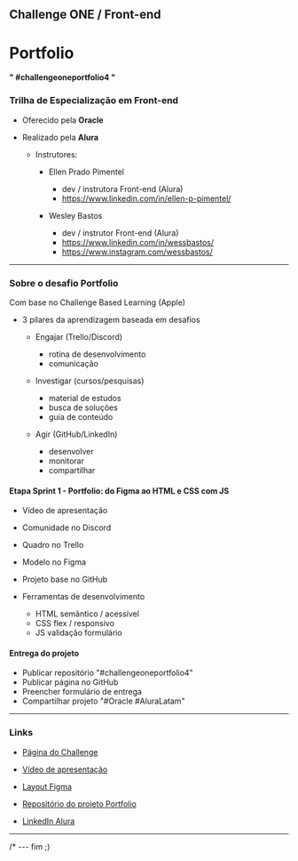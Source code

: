 ## Challenge ONE / Front-end

# Portfolio

**" #challengeoneportfolio4 "**

### Trilha de Especialização em Front-end

  - Oferecido pela **Oracle**
  - Realizado pela **Alura**

    - Instrutores:
    
        - Ellen Prado Pimentel
            - dev / instrutora Front-end (Alura)
            - https://www.linkedin.com/in/ellen-p-pimentel/
      
        - Wesley Bastos
            - dev / instrutor Front-end (Alura)
            - https://www.linkedin.com/in/wessbastos/
            - https://www.instagram.com/wessbastos/

-----


### Sobre o desafio Portfolio

Com base no Challenge Based Learning (Apple)

- 3 pilares da aprendizagem baseada em desafios
    - Engajar (Trello/Discord)
        - rotina de desenvolvimento
        - comunicação
    
    - Investigar (cursos/pesquisas)
        - material de estudos
        - busca de soluções
        - guia de conteúdo
    
    - Agir (GitHub/LinkedIn)
        - desenvolver
        - monitorar
        - compartilhar


#### Etapa Sprint 1 - Portfolio: do Figma ao HTML e CSS com JS

  - Vídeo de apresentação
  - Comunidade no Discord
  - Quadro no Trello
  - Modelo no Figma
  - Projeto base no GitHub
  
  - Ferramentas de desenvolvimento
    - HTML semântico / acessível
    - CSS flex / responsivo
    - JS validação formulário


#### Entrega do projeto

  - Publicar repositório
    "#challengeoneportfolio4"
  - Publicar página no GitHub
  - Preencher formulário de entrega
  - Compartilhar projeto
      "#Oracle #AluraLatam"


------


### Links


  - [Página do Challenge](https://www.alura.com.br/challenges/oracle-one-front-end/portfolio)

  - [Vídeo de apresentação](https://youtu.be/N-UexWG3B4o)

  - [Layout Figma](https://www.figma.com/file/Mv4mSxBHzB5caI7bW2tLv6/Challenge-Front-end-Portf%C3%B3lio)

  - [Repositório do projeto Portfolio](https://github.com/NetoPaiva/portfolio_challenge-t4f3.git)

  - [LinkedIn Alura](https://www.linkedin.com/company/alura-latam/mycompany/)

----

/* --- fim ;)
